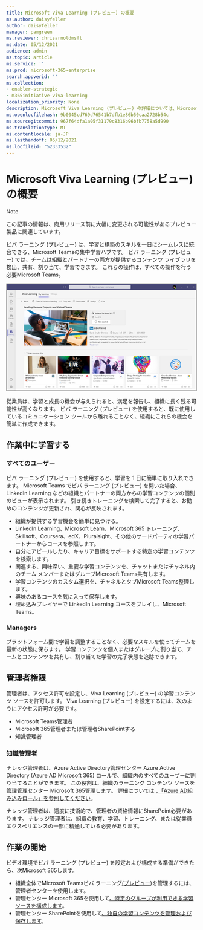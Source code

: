 ```yaml
---
title: Microsoft Viva Learning (プレビュー) の概要
ms.author: daisyfeller
author: daisyfeller
manager: pamgreen
ms.reviewer: chrisarnoldmsft
ms.date: 05/12/2021
audience: admin
ms.topic: article
ms.service: ''
ms.prod: microsoft-365-enterprise
search.appverid: ''
ms.collection:
- enabler-strategic
- m365initiative-viva-learning
localization_priority: None
description: Microsoft Viva Learning (プレビュー) の詳細については、Microsoft 365してください。
ms.openlocfilehash: 9b0045cd769d76541b7dfb1e86b50caa2728b54c
ms.sourcegitcommit: 967f64dfa1a05f31179c8316b96bfb7758a5d990
ms.translationtype: MT
ms.contentlocale: ja-JP
ms.lasthandoff: 05/12/2021
ms.locfileid: "52333532"
---
```

# <a name="overview-of-microsoft-viva-learning-preview"></a>Microsoft Viva Learning (プレビュー) の概要 

> [!NOTE]
> この記事の情報は、商用リリース前に大幅に変更される可能性があるプレビュー製品に関連しています。 

ビバ ラーニング (プレビュー) は、学習と構築のスキルを一日にシームレスに統合できる、Microsoft Teamsの集中学習ハブです。 ビバ ラーニング (プレビュー) では、チームは組織とパートナーの両方が提供するコンテンツ ライブラリを検出、共有、割り当て、学習できます。 これらの操作は、すべての操作を行う必要Microsoft Teams。

   ![このページのビバ ラーニング (プレビュー) のTeams。](../media/learning/learning-home-teams.png)
 
従業員は、学習と成長の機会が与えられると、満足を報告し、組織に長く残る可能性が高くなります。 ビバ ラーニング (プレビュー) を使用すると、既に使用しているコミュニケーション ツールから離れることなく、組織にこれらの機会を簡単に作成できます。

## <a name="learn-while-working"></a>作業中に学習する

### <a name="everyone"></a>すべてのユーザー

ビバ ラーニング (プレビュー) を使用すると、学習を 1 日に簡単に取り入れできます。 Microsoft Teams でビバ ラーニング (プレビュー) を開いた場合、LinkedIn Learning などの組織とパートナーの両方からの学習コンテンツの個別のビューが表示されます。 引き続きトレーニングを検索して完了すると、お勧めのコンテンツが更新され、関心が反映されます。

- 組織が提供する学習機会を簡単に見つける。
- LinkedIn Learning、Microsoft Learn、Microsoft 365 トレーニング、Skillsoft、Coursera、edX、Pluralsight、その他のサードパーティの学習パートナーからコースを参照します。
- 自分にアピールしたり、キャリア目標をサポートする特定の学習コンテンツを検索します。
- 関連する、興味深い、重要な学習コンテンツを、チャットまたはチャネル内のチーム メンバーまたはグループMicrosoft Teams共有します。
- 学習コンテンツのカスタム選択を、チャネルとタブMicrosoft Teams整理します。
- 興味のあるコースを気に入って保存します。
- 埋め込みプレイヤーで LinkedIn Learning コースをプレイし、Microsoft Teams。

### <a name="managers"></a>Managers

プラットフォーム間で学習を調整することなく、必要なスキルを使ってチームを最新の状態に保ちます。 学習コンテンツを個人またはグループに割り当て、チームとコンテンツを共有し、割り当てた学習の完了状態を追跡できます。

## <a name="admin-roles"></a>管理者権限

管理者は、アクセス許可を設定し、Viva Learning (プレビュー) の学習コンテンツ ソースを許可します。 Viva Learning (プレビュー) を設定するには、次のようにアクセス許可が必要です。

- Microsoft Teams管理者
- Microsoft 365管理者または管理者SharePointする
- 知識管理者

### <a name="knowledge-admin"></a>知識管理者

ナレッジ管理者は、Azure Active Directory管理センター Azure Active Directory (Azure AD Microsoft 365) ロールで、組織内のすべてのユーザーに割り当てることができます。 この役割は、組織のラーニング コンテンツ ソースを管理管理センター Microsoft 365管理します。 詳細については [、「Azure AD組み込みロール」を参照してください](/azure/active-directory/roles/permissions-reference#knowledge-administrator)。

ナレッジ管理者は、適度に技術的で、管理者の資格情報にSharePoint必要があります。 ナレッジ管理者は、組織の教育、学習、トレーニング、または従業員エクスペリエンスの一部に精通している必要があります。

## <a name="get-started"></a>作業の開始

ビデオ環境でビバ ラーニング (プレビュー) を設定および構成する準備ができたら、次Microsoft 365します。

- 組織全体でMicrosoft Teamsビバ ラーニング[(プレビュー)](set-up-teams-admin-center.md)を管理するには、管理者センターを使用します。
- 管理センター Microsoft 365を使用して[、特定のグループが利用できる学習ソースを構成します](content-sources-365-admin-center.md)。
- 管理センター SharePointを使用して[、独自の学習コンテンツを管理および保存します](configure-sharepoint-content-source.md)。





